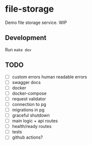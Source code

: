 # file-storage

Demo file storage service. WIP

## Development
Run `make dev`

## TODO
  - [ ] custom errors human readable errors
  - [ ] swagger docs
  - [ ] docker
  - [ ] docker-compose
  - [ ] request validator
  - [ ] connection to pg
  - [ ] migrations in pg
  - [ ] graceful shutdown
  - [ ] main logic + api routes
  - [ ] health/ready routes
  - [ ] tests
  - [ ] github actions?
